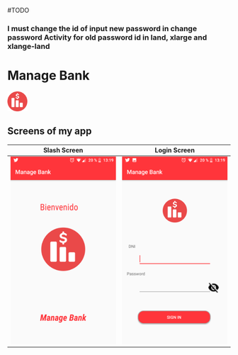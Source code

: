 #TODO
### I must change the id of input new password in change password Activity for old password id in land, xlarge and  xlange-land
# Manage Bank
 <img src="./app/src/main/res/drawable/logo.png" width="45"/>

## Screens of my app

| Slash Screen | Login Screen |
|-----| -----|
<img src="./Screenshots/Slash.png" width="256px" />|<img src="./Screenshots/Login.png" width="256px" />

